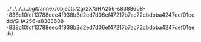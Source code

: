 ../../../../../.git/annex/objects/2g/2X/SHA256-s8388608--838c10fcf13788eec4f938b3d2ed7d06ef47217b7ac72cbdbba4247def01eedd/SHA256-s8388608--838c10fcf13788eec4f938b3d2ed7d06ef47217b7ac72cbdbba4247def01eedd
